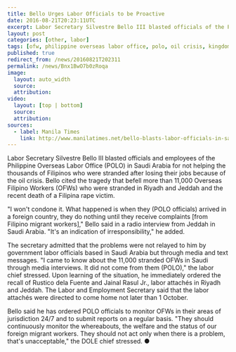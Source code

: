 ```yaml
---
title: Bello Urges Labor Officials to be Proactive
date: 2016-08-21T20:23:11UTC
excerpt: Labor Secretary Silvestre Bello III blasted officials of the Philippine Overseas Labor Office in Saudi Arabia and ordered the recall of labor attachés in Riyadh and Jeddah.
layout: post
categories: [other, labor]
tags: [ofw, philippine overseas labor office, polo, oil crisis, kingdom of saudi arabia, riyadh, jeddah]
published: true
redirect_from: /news/20160821T202311
permalink: /news/Bnx1BwO7b0zRoqa
image:
  layout: auto_width
  source: 
  attribution: 
video:
  layout: [top | bottom]
  source: 
  attribution: 
sources:
  - label: Manila Times
    link: http://www.manilatimes.net/bello-blasts-labor-officials-in-saudi/281207/
---
```


Labor Secretary Silvestre Bello III blasted officials and employees of the Philippine Overseas Labor Office (POLO) in Saudi Arabia for not helping the thousands of Filipinos who were stranded after losing their jobs because of the oil crisis. Bello cited the tragedy that befell more than 11,000 Overseas Filipino Workers (OFWs) who were stranded in Riyadh and Jeddah and the recent death of a Filipina rape victim.

"I won't condone it. What happened is when they (POLO officials) arrived in a foreign country, they do nothing until they receive complaints [from Filipino migrant workers]," Bello said in a radio interview from Jeddah in Saudi Arabia.
"It's an indication of irresponsibility," he added.

The secretary admitted that the problems were not relayed to him by government labor officials based in Saudi Arabia but through media and text messages.
"I came to know about the 11,000 stranded OFWs in Saudi through media interviews. It did not come from them (POLO)," the labor chief stressed.
Upon learning of the situation, he immediately ordered the recall of Rustico dela Fuente and Jainal Rasul Jr., labor attachés in Riyadh and Jeddah. The Labor and Employment Secretary said that the labor attachés were directed to come home not later than 1 October.

Bello said he has ordered POLO officials to monitor OFWs in their areas of jurisdiction 24/7 and to submit reports on a regular basis.
"They should continuously monitor the whereabouts, the welfare and the status of our foreign migrant workers. They should not act only when there is a problem, that's unacceptable," the DOLE chief stressed.
&#x25cf;


